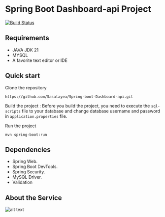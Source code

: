 # Spring Boot Dashboard-api Project

[![Build Status](https://travis-ci.org/joemccann/dillinger.svg?branch=master)](https://travis-ci.org/joemccann/dillinger)
## Requirements

- JAVA JDK 21
- MYSQL
- A favorite text editor or IDE

## Quick start
 Clone the repository

    https://github.com/Sasatayea/Spring-boot-Dashboard-api.git
 Build the project : Before you build the project, you need to execute the `sql-scripts` file to your database and change database username and password in `application.properties` file.

 Run the project
    
    mvn spring-boot:run

## Dependencies

- Spring Web.
- Spring Boot DevTools.
- Spring Security.
- MySQL Driver.
- Validation

## About the Service
![alt text](https://i.pinimg.com/736x/eb/80/ce/eb80ceb26863a3be30e5655937f5fd44.jpg "Title")






